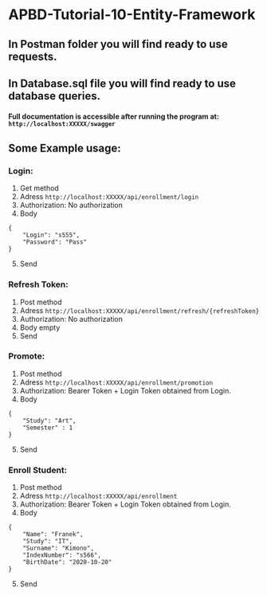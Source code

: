 # APBD-Tutorial-10-Entity-Framework

## In Postman folder you will find ready to use requests.
## In Database.sql file you will find ready to use database queries.

#### Full documentation is accessible after running the program at:  ``` http://localhost:XXXXX/swagger ```

## Some Example usage:

### Login:
1. Get method
2. Adress ``` http://localhost:XXXXX/api/enrollment/login ```
3. Authorization: No authorization
4. Body

```
{
	"Login": "s555",
	"Password": "Pass"
}
```
5. Send


### Refresh Token:
1. Post method
2. Adress ``` http://localhost:XXXXX/api/enrollment/refresh/{refreshToken} ```
3. Authorization: No authorization
4. Body empty
5. Send





### Promote:
1. Post method
2. Adress ``` http://localhost:XXXXX/api/enrollment/promotion ```
3. Authorization: Bearer Token + Login Token obtained from Login.
4. Body

```
{
    "Study": "Art",
    "Semester" : 1
}
```

5. Send


### Enroll Student:
1. Post method
2. Adress ``` http://localhost:XXXXX/api/enrollment ```
3. Authorization: Bearer Token + Login Token obtained from Login.
4. Body
```
{
    "Name": "Franek",
    "Study": "IT",
    "Surname": "Kimono",
    "IndexNumber": "s566",
    "BirthDate": "2020-10-20"
}
```

5. Send
